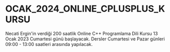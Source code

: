 # OCAK_2024_ONLINE_CPLUSPLUS_KURSU
Necati Ergin'in verdiği 200 saatlik Online C++ Programlama Dili Kursu 13 Ocak 2023 Cumartesi günü başlayacak. Dersler Cumartesi ve Pazar günleri 09:00 - 13:00 saatleri arasında yapılacak.
